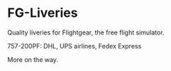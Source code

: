 # FG-Liveries
Quality liveries for Flightgear, the free flight simulator.

757-200PF: DHL, UPS airlines, Fedex Express


More on the way.
